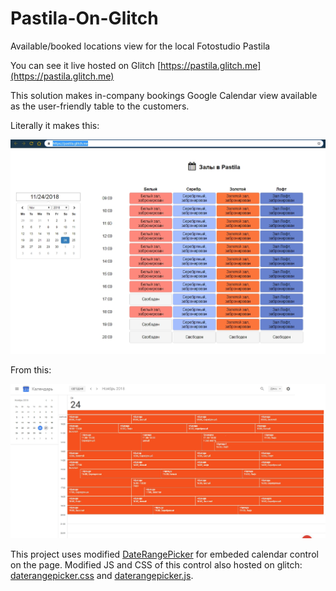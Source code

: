 # Pastila-On-Glitch
Available/booked locations view for the local Fotostudio Pastila

You can see it live hosted on Glitch [https://pastila.glitch.me](https://pastila.glitch.me)

This solution makes in-company bookings Google Calendar view available as the user-friendly table to the customers.

Literally it makes this:

![Screenshot](To.jpg)

From this:

![Screenshot](From.jpg)

This project uses modified [DateRangePicker](https://github.com/dangrossman/daterangepicker) for embeded calendar control on the page.
Modified JS and CSS of this control also hosted on glitch: [daterangepicker.css](https://cdn.glitch.com/8c8abf83-748c-401b-8fba-0d082394b640%2Fdaterangepicker.css?1542550681396) and [daterangepicker.js](https://cdn.glitch.com/8c8abf83-748c-401b-8fba-0d082394b640%2Fdaterangepicker.js?1542552213798).
